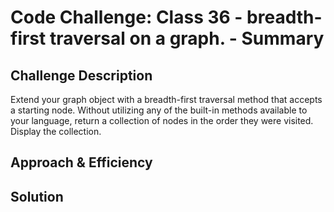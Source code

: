 # Code Challenge: Class 36 - breadth-first traversal on a graph. - Summary
<!-- Short summary or background information -->

## Challenge Description
<!-- Description of the challenge -->

Extend your graph object with a breadth-first traversal method that accepts a starting node. Without utilizing any of the built-in methods available to your language, return a collection of nodes in the order they were visited. Display the collection.

## Approach & Efficiency
<!-- What approach did you take? Why? What is the Big O space/time for this approach? -->

## Solution
<!-- Embedded whiteboard image -->